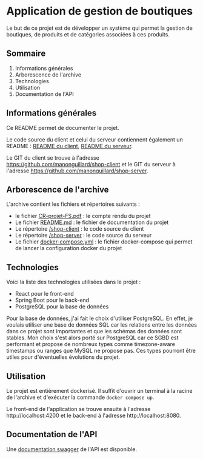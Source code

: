 # Application de gestion de boutiques

Le but de ce projet est de développer un système qui permet la gestion de boutiques, de produits et de catégories associées à ces produits.

## Sommaire

1. Informations générales
2. Arborescence de l'archive
3. Technologies
4. Utilisation
5. Documentation de l'API

## Informations générales

Ce README permet de documenter le projet.

Le code source du client et celui du serveur contiennent également un README : [README du client](./shop-client/README.md), [README du serveur](./shop-server/README.md).

Le GIT du client se trouve à l'adresse https://github.com/manonguillard/shop-client et le GIT du serveur à l'adresse https://github.com/manonguillard/shop-server.

## Arborescence de l'archive

L'archive contient les fichiers et répertoires suivants :

- le fichier [CR-projet-FS.pdf](./CR-projet-FS.pdf) : le compte rendu du projet
- Le fichier [README.md](./README.md) : le fichier de documentation du projet
- Le répertoire [/shop-client](./shop-client/) : le code source du client
- Le répertoire [/shop-server](./shop-server/) : le code source du serveur
- Le fichier [docker-compose.yml](./docker-compose.yml) : le fichier docker-compose qui permet de lancer la configuration docker du projet

## Technologies

Voici la liste des technologies utilisées dans le projet :

- React pour le front-end
- Spring Boot pour le back-end
- PostgreSQL pour la base de données

Pour la base de données, j'ai fait le choix d'utiliser PostgreSQL. En effet, je voulais utiliser une base de données SQL car les relations entre les données dans ce projet sont importantes et que les schémas des données sont stables. Mon choix s'est alors porté sur PostgreSQL car ce SGBD est performant et propose de nombreux types comme timezone-aware timestamps ou ranges que MySQL ne propose pas. Ces types pourront être utiles pour d'éventuelles évolutions du projet.

## Utilisation

Le projet est entièrement dockerisé. Il suffit d'ouvrir un terminal à la racine de l'archive et d'exécuter la commande `docker compose up`.

Le front-end de l'application se trouve ensuite à l'adresse http://localhost:4200 et le back-end à l'adresse http://localhost:8080.

## Documentation de l'API

Une [documentation swagger](http://localhost:8080/swagger-ui/#/shop-controller) de l'API est disponible.
